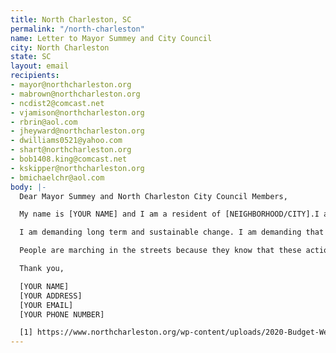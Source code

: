 ```yaml
---
title: North Charleston, SC
permalink: "/north-charleston"
name: Letter to Mayor Summey and City Council
city: North Charleston
state: SC
layout: email
recipients:
- mayor@northcharleston.org
- mabrown@northcharleston.org
- ncdist2@comcast.net
- vjamison@northcharleston.org
- rbrin@aol.com
- jheyward@northcharleston.org
- dwilliams0521@yahoo.com
- shart@northcharleston.org
- bob1408.king@comcast.net
- kskipper@northcharleston.org
- bmichaelchr@aol.com
body: |-
  Dear Mayor Summey and North Charleston City Council Members,

  My name is [YOUR NAME] and I am a resident of [NEIGHBORHOOD/CITY].I am demanding you reallocate funds from the North Charleston City Police department and invest them into social services that would directly improve the well-being of North Charleston. The budget for 2019 was $35,882,389, and the budget for 2020 is $37,834,665 [1]. This is almost a 6% increase from 2019 to 2020 and an almost 7% increase from 2018 to 2020. The police department encompasses nearly 30% of the total city budget. That money would be better spent on supporting affordable housing, educational opportunities, healthcare, and community outreach programs that are more successful at promoting safe and stable communities than law enforcement. I demand more aggressive financial support be directed to those areas.

  I am demanding long term and sustainable change. I am demanding that the city of North Charleston’s budget be better spent on quality of life for all. In particular for those in our Black and Latinx communities, who are more than likely to be directly affected by police brutality and violence. I also urge the North Charleston City Council to enact legislation that holds police accountable and to overturn policies that allow police to engage in unlawful behavior with impunity.

  People are marching in the streets because they know that these actions will result in a healthier, more just society. I implore you to please listen to the needs of your constituents and take immediate action to address their concerns. Can I count on you to consider an alternative budget that puts a focus on social service programs?

  Thank you,

  [YOUR NAME]
  [YOUR ADDRESS]
  [YOUR EMAIL]
  [YOUR PHONE NUMBER]

  [1] https://www.northcharleston.org/wp-content/uploads/2020-Budget-Web.pdf
---
```


